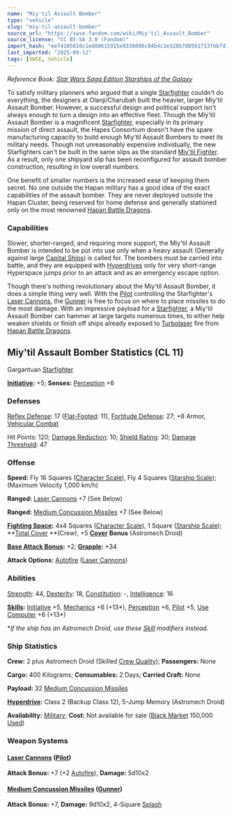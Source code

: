```yaml
---
name: "Miy'til Assault Bomber"
type: "vehicle"
slug: "miy-til-assault-bomber"
source_url: "https://swse.fandom.com/wiki/Miy'til_Assault_Bomber"
source_license: "CC BY-SA 3.0 (Fandom)"
import_hash: "ee74105010c1ed88615915e9336006c84b4c3e328b7d0561713f6b7d32b5f371"
last_imported: "2025-09-12"
tags: [SWSE, Vehicle]
---
```

*Reference Book: [Star Wars Saga Edition Starships of the Galaxy](https://swse.fandom.com/wiki/Star_Wars_Saga_Edition_Starships_of_the_Galaxy)*

To satisfy military planners who argued that a single [Starfighter](https://swse.fandom.com/wiki/Starfighter) couldn't do everything, the designers at Olanji/Charubah built the heavier, larger Miy'til Assault Bomber. However, a successful design and political support isn't always enough to turn a design into an effective fleet. Though the Miy'til Assault Bomber is a magnificent [Starfighter](https://swse.fandom.com/wiki/Starfighter), especially in its primary mission of direct assault, the Hapes Consortium doesn't have the spare manufacturing capacity to build enough Miy'til Assault Bombers to meet its military needs. Though not unreasonably expensive individually, the new Starfighters can't be built in the same slips as the standard [Miy'til Fighter](https://swse.fandom.com/wiki/Miy'til_Fighter). As a result, only one shipyard slip has been reconfigured for assault bomber construction, resulting in low overall numbers.

One benefit of smaller numbers is the increased ease of keeping them secret. No one outside the Hapan military has a good idea of the exact capabilities of the assault bomber. They are never deployed outside the Hapan Cluster, being reserved for home defense and generally stationed only on the most renowned [Hapan Battle Dragons](https://swse.fandom.com/wiki/Hapan_Battle_Dragons).

### Capabilities
Slower, shorter-ranged, and requiring more support, the Miy'til Assault Bomber is intended to be put into use only when a heavy assault (Generally against large [Capital Ships](https://swse.fandom.com/wiki/Capital_Ships)) is called for. The bombers must be carried into battle, and they are equipped with [Hyperdrives](https://swse.fandom.com/wiki/Hyperdrives) only for very short-range Hyperspace jumps prior to an attack and as an emergency escape option.

Though there's nothing revolutionary about the Miy'til Assault Bomber, it does a simple thing very well. With the [Pilot](https://swse.fandom.com/wiki/Pilot_(Vehicle_Combat)) controlling the Starfighter's [Laser Cannons](https://swse.fandom.com/wiki/Laser_Cannons), the [Gunner](https://swse.fandom.com/wiki/Gunner) is free to focus on where to place missiles to do the most damage. With an impressive payload for a [Starfighter](https://swse.fandom.com/wiki/Starfighter), a Miy'til Assault Bomber can hammer at large targets numerous times, to either help weaken shields or finish off ships already exposed to [Turbolaser](https://swse.fandom.com/wiki/Turbolaser) fire from [Hapan Battle Dragons](https://swse.fandom.com/wiki/Hapan_Battle_Dragons).

## Miy'til Assault Bomber Statistics (CL 11)
Gargantuan [Starfighter](https://swse.fandom.com/wiki/Starfighter)

**[Initiative](https://swse.fandom.com/wiki/Initiative):** +5; **Senses:** [Perception](https://swse.fandom.com/wiki/Perception) +6
### Defenses
[Reflex Defense](https://swse.fandom.com/wiki/Reflex_Defense_(Vehicles)): 17 ([Flat-Footed](https://swse.fandom.com/wiki/Flat-Footed): 11), [Fortitude Defense](https://swse.fandom.com/wiki/Fortitude_Defense_(Vehicles)): 27; +8 Armor, [Vehicular Combat](https://swse.fandom.com/wiki/Vehicular_Combat)

Hit Points: 120; [Damage Reduction](https://swse.fandom.com/wiki/Damage_Reduction): 10; [Shield Rating](https://swse.fandom.com/wiki/Shield_Rating): 30; [Damage Threshold](https://swse.fandom.com/wiki/Damage_Threshold_(Vehicles)): 47
### Offense
**Speed:** Fly 16 Squares ([Character Scale](https://swse.fandom.com/wiki/Character_Scale)), Fly 4 Squares ([Starship Scale](https://swse.fandom.com/wiki/Starship_Scale)); (Maximum Velocity 1,000 km/h)

**Ranged:** [Laser Cannons](https://swse.fandom.com/wiki/Laser_Cannons) +7 (See Below)

**Ranged:** [Medium Concussion Missiles](https://swse.fandom.com/wiki/Medium_Concussion_Missiles) +7 (See Below)

**[Fighting Space](https://swse.fandom.com/wiki/Fighting_Space):** 4x4 Squares ([Character Scale](https://swse.fandom.com/wiki/Character_Scale)), 1 Square ([Starship Scale](https://swse.fandom.com/wiki/Starship_Scale)); **[Total Cover](https://swse.fandom.com/wiki/Total_Cover) **(Crew), +5 [**Cover**](https://swse.fandom.com/wiki/Cover) **Bonus** (Astromech Droid)

**[Base Attack Bonus](https://swse.fandom.com/wiki/Base_Attack_Bonus):** +2; **[Grapple](https://swse.fandom.com/wiki/Grapple):** +34

**Attack Options:** [Autofire](https://swse.fandom.com/wiki/Autofire_(Vehicle_Combat)) ([Laser Cannons](https://swse.fandom.com/wiki/Laser_Cannons))
### Abilities
[Strength](https://swse.fandom.com/wiki/Strength): 44, [Dexterity](https://swse.fandom.com/wiki/Dexterity): 18, [Constitution](https://swse.fandom.com/wiki/Constitution): -, [Intelligence](https://swse.fandom.com/wiki/Intelligence): 16

**[Skills](https://swse.fandom.com/wiki/Skills):** [Initiative](https://swse.fandom.com/wiki/Initiative) +5, [Mechanics](https://swse.fandom.com/wiki/Mechanics) +6 (+13*), [Perception](https://swse.fandom.com/wiki/Perception) +6, [Pilot](https://swse.fandom.com/wiki/Pilot) +5, [Use Computer](https://swse.fandom.com/wiki/Use_Computer) +6 (+13*)

**If the ship has an Astromech Droid, use these [Skill](https://swse.fandom.com/wiki/Skill) modifiers instead.*
### Ship Statistics
**Crew:** 2 plus Astromech Droid (Skilled [Crew Quality](https://swse.fandom.com/wiki/Crew_Quality)); **Passengers:** None

**Cargo:** 400 Kilograms; **Consumables:** 2 Days; **Carried Craft:** None

**Payload:** 32 [Medium Concussion Missiles](https://swse.fandom.com/wiki/Medium_Concussion_Missiles)

**[Hyperdrive](https://swse.fandom.com/wiki/Hyperdrive):** Class 2 (Backup Class 12), 5-Jump Memory (Astromech Droid)

**Availability:** [Military](https://swse.fandom.com/wiki/Military); **Cost:** Not available for sale ([Black Market](https://swse.fandom.com/wiki/Black_Market) 150,000 [Used](https://swse.fandom.com/wiki/Used))
### Weapon Systems
#### **[Laser Cannons](https://swse.fandom.com/wiki/Laser_Cannons) ([Pilot](https://swse.fandom.com/wiki/Pilot_(Vehicle_Combat)))**
**Attack Bonus:** +7 (+2 [Autofire](https://swse.fandom.com/wiki/Autofire_(Vehicle_Combat))), **Damage:** 5d10x2
#### **[Medium Concussion Missiles](https://swse.fandom.com/wiki/Medium_Concussion_Missiles) ([Gunner](https://swse.fandom.com/wiki/Gunner))**
**Attack Bonus:** +7, **Damage:** 9d10x2, 4-Square [Splash](https://swse.fandom.com/wiki/Splash)